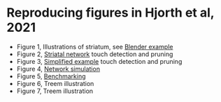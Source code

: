 # Reproducing figures in Hjorth et al, 2021

* Figure 1, Illustrations of striatum, see [Blender example](../notebooks/blender_example.ipynb)
* Figure 2, [Striatal network](Figure2/) touch detection and pruning
* Figure 3, [Simplified example](Figure3/) touch detection and pruning
* Figure 4, [Network simulation](Figure4/)
* Figure 5, [Benchmarking](Figure5/)
* Figure 6, Treem illustration
* Figure 7, Treem illustration
